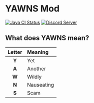 # YAWNS Mod

[![Java CI Status](https://github.com/AlexApps99/yawns/workflows/Java%20CI/badge.svg)](https://github.com/AlexApps99/yawns/actions)
[![Discord Server](https://img.shields.io/discord/621498188251004950?logo=discord&logoColor=white)](https://discord.gg/wdW4tyq)

## What does YAWNS mean?
| Letter | Meaning    |
|:------:|:---------- |
| **Y**  | Yet        |
| **A**  | Another    |
| **W**  | Wildly     |
| **N**  | Nauseating |
| **S**  | Scam       |
